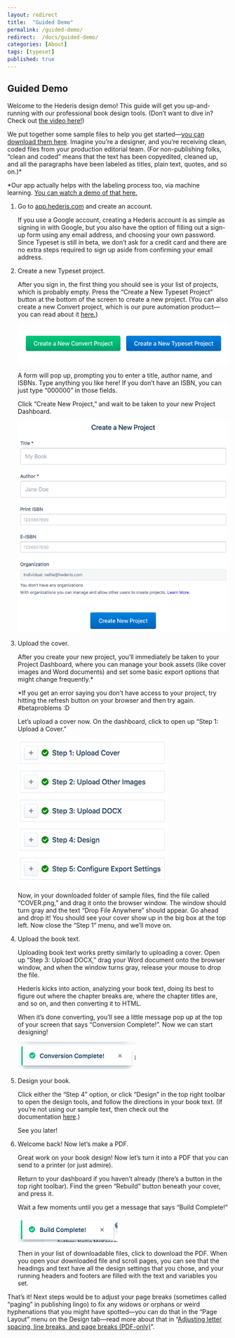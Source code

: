 ```yaml
---
layout: redirect
title:  "Guided Demo"
permalink: /guided-demo/
redirect:  /docs/guided-demo/
categories: [About]
tags: [typeset]
published: true
---
```


<section data-type="chapter" class="hsecchapter" data-hederis-type="hsecchapter" id="guided-demo" data-pi-attrs="id: guided-demo; data-tags: typeset;" role="doc-chapter" data-tags="typeset" data-author-name=" " data-book-title=" " title="Guided Demo"><h1 data-hederis-type="hblkchaptitle" class="hblkchaptitle" id="pRpFFXJEb">Guided Demo</h1><p class="hblkp" data-hederis-type="hblkp" id="pEQl7fDVm">Welcome to the Hederis design demo! This guide will get you up-and-running with our professional book design tools. (Don&#8217;t want to dive in? Check out&#160;<a href="https://youtu.be/KjJA1HvvEhw" target="_blank" data-hederis-type="hspana" id="pkwKguSKK"><span class="Hyperlink" data-hederis-type="hspnspan" id="pqYvwmog7">the video here!</span></a>)</p><p class="hblkp" data-hederis-type="hblkp" id="pbupBgsUT">We put together some sample files to help you get started&#8212;<a href="https://www.dropbox.com/s/0t99hotj0svng8h/hederis-demo-files.zip?dl=0" target="_blank" data-hederis-type="hspana" id="pIia54CUk"><span class="Hyperlink" data-hederis-type="hspnspan" id="pgdYvvrkH">you can download them here</span></a>. Imagine you&#8217;re a designer, and you&#8217;re receiving clean, coded files from your production editorial team. (For non-publishing folks, &#8220;clean and coded&#8221; means that the text has been copyedited, cleaned up, and all the paragraphs have been labeled as titles, plain text, quotes, and so on.)*</p><p class="hblkp" data-hederis-type="hblkp" id="pNU9Xfw8i">*Our app actually helps with the labeling process too, via machine learning.&#160;<a href="https://www.youtube.com/embed/vyuVLK4JIkg" target="_blank" data-hederis-type="hspana" id="pHvlajjFw"><span class="Hyperlink" data-hederis-type="hspnspan" id="poUewHwYj">You can watch a demo of that here.</span></a></p><ol class="hwprnumlist" data-hederis-type="hwprnumlist" id="pqptYfWyM"><li class="hblkoli" data-hederis-type="hblkoli" id="li4jkZs7Ur"><p class="hblkoli" data-hederis-type="hblklip" id="pnNVsGDQp">Go to&#160;<a href="http://app.hederis.com/" target="_blank" data-hederis-type="hspana" id="pMfUscRuC"><span class="Hyperlink" data-hederis-type="hspnspan" id="pywZNT2bS">app.hederis.com</span></a>&#160;and create an account.</p><p class="hblklicont" data-hederis-type="hblklicont" id="peJJk631Z">If you use a Google account, creating a Hederis account is as simple as signing in with Google, but you also have the option of filling out a sign-up form using any email address, and choosing your own password. Since Typeset is still in beta, we don&#8217;t ask for a credit card and there are no extra steps required to sign up aside from confirming your email address.</p></li><li class="hblkoli" data-hederis-type="hblkoli" id="liFVUIUaeY"><p class="hblkoli" data-hederis-type="hblklip" id="pNxIjRVlO">Create a new Typeset project.</p><p class="hblklicont" data-hederis-type="hblklicont" id="puliMg5as">After you sign in, the first thing you should see is your list of projects, which is probably empty. Press the &#8220;Create a New Typeset Project&#8221; button at the bottom of the screen to create a new project. (You can also create a new Convert project, which is our pure automation product&#8212;you can read about it&#160;<a href="https://www.hederis.com/products.html" target="_blank" data-hederis-type="hspana" id="pCyuzrCvg"><span class="Hyperlink" data-hederis-type="hspnspan" id="pcMkZmJyP">here.</span></a>)</p><img data-hederis-type="hblkimg" class="hblkimg" id="pyZKa0vRv" src="/images/createprojectbutton.png" data-img-src="createprojectbutton.png"/><p class="hblklicont" data-hederis-type="hblklicont" id="pfr008onu">A form will pop up, prompting you to enter a title, author name, and ISBNs. Type anything you like here! If you don&#8217;t have an ISBN, you can just type &#8220;000000&#8221; in those fields.</p><p class="hblklicont" data-hederis-type="hblklicont" id="pryQ2vZaJ">Click &#8220;Create New Project,&#8221; and wait to be taken to your new Project Dashboard.</p><img data-hederis-type="hblkimg" class="hblkimg" id="pI5OwZaq5" src="/images/createnewproject.png" data-img-src="createnewproject.png"/></li><li class="hblkoli" data-hederis-type="hblkoli" id="liVSeFyyHZ"><p class="hblkoli" data-hederis-type="hblklip" id="pKXtwQTfI">Upload the cover.</p><p class="hblklicont" data-hederis-type="hblklicont" id="p5HDAWaql">After you create your new project, you&#8217;ll immediately be taken to your Project Dashboard, where you can manage your book assets (like cover images and Word documents) and set some basic export options that might change frequently.*</p><p class="hblklicont" data-hederis-type="hblklicont" id="ponuT4igz">*If you get an error saying you don&#8217;t have access to your project, try hitting the refresh button on your browser and then try again. #betaproblems :D</p><p class="hblklicont" data-hederis-type="hblklicont" id="pVlMYKs6d">Let&#8217;s upload a cover now. On the dashboard, click to open up &#8220;Step 1: Upload a Cover.&#8221;</p><img data-hederis-type="hblkimg" class="hblkimg" id="pSc5u5kU4" src="/images/uploadacover.png" data-img-src="uploadacover.png"/><p class="hblklicont" data-hederis-type="hblklicont" id="pDK3EfcNy">Now, in your downloaded folder of sample files, find the file called &#8220;COVER.png,&#8221; and drag it onto the browser window. The window should turn gray and the text &#8220;Drop File Anywhere&#8221; should appear. Go ahead and drop it! You should see your cover show up in the big box at the top left. Now close the &#8220;Step 1&#8221; menu, and we&#8217;ll move on.</p></li><li class="hblkoli" data-hederis-type="hblkoli" id="li8H5je7wO"><p class="hblkoli" data-hederis-type="hblklip" id="pmDflTfek">Upload the book text.</p><p class="hblklicont" data-hederis-type="hblklicont" id="pN4wpPJeu">Uploading book text works pretty similarly to uploading a cover. Open up &#8220;Step 3: Upload DOCX,&#8221; drag your Word document onto the browser window, and when the window turns gray, release your mouse to drop the file.</p><p class="hblklicont" data-hederis-type="hblklicont" id="pmEU75Cbt">Hederis kicks into action, analyzing your book text, doing its best to figure out where the chapter breaks are, where the chapter titles are, and so on, and then converting it to HTML.</p><p class="hblklicont" data-hederis-type="hblklicont" id="pSwmXZXHs">When it&#8217;s done converting, you&#8217;ll see a little message pop up at the top of your screen that says &#8220;Conversion Complete!&#8221;. Now we can start designing!</p><img data-hederis-type="hblkimg" class="hblkimg" id="pcOVZHKQk" src="/images/conversioncomplete.png" data-img-src="conversioncomplete.png"/></li><li class="hblkoli" data-hederis-type="hblkoli" id="lif7Ctj1sg"><p class="hblkoli" data-hederis-type="hblklip" id="pImKqYfUQ">Design your book.</p><p class="hblklicont" data-hederis-type="hblklicont" id="pAc7GUbd9">Click either the &#8220;Step 4&#8221; option, or click &#8220;Design&#8221; in the top right toolbar to open the design tools, and follow the directions in your book text. (If you&#8217;re not using our sample text, then check out the documentation&#160;<a href="https://www.hederis.com/demo.html" target="_blank" data-hederis-type="hspana" id="ptGRl6e0F"><span class="Hyperlink" data-hederis-type="hspnspan" id="pzGbn2WlY">here</span></a>.)</p><p class="hblklicont" data-hederis-type="hblklicont" id="pUq7Z0SQv">See you later!</p></li><li class="hblkoli" data-hederis-type="hblkoli" id="liQ5ZDsweD"><p class="hblkoli" data-hederis-type="hblklip" id="pgkk4jAyg">Welcome back! Now let&#8217;s make a PDF.</p><p class="hblklicont" data-hederis-type="hblklicont" id="p1zsEyMdu">Great work on your book design! Now let&#8217;s turn it into a PDF that you can send to a printer (or just admire).</p><p class="hblklicont" data-hederis-type="hblklicont" id="p1fu8TLod">Return to your dashboard if you haven&#8217;t already (there&#8217;s a button in the top right toolbar). Find the green &#8220;Rebuild&#8221; button beneath your cover, and press it.</p><p class="hblklicont" data-hederis-type="hblklicont" id="p53RPzT66">Wait a few moments until you get a message that says &#8220;Build Complete!&#8221;</p><img data-hederis-type="hblkimg" class="hblkimg" id="poPT4rMd2" src="/images/buildcomplete.png" data-img-src="buildcomplete.png"/><p class="hblklicont" data-hederis-type="hblklicont" id="pq2zYIRTf">Then in your list of downloadable files, click to download the PDF. When you open your downloaded file and scroll pages, you can see that the headings and text have all the design settings that you chose, and your running headers and footers are filled with the text and variables you set.</p></li></ol><p class="hblkp" data-hederis-type="hblkp" id="pjDtA4sxc">That&#8217;s it! Next steps would be to adjust your page breaks (sometimes called &#8220;paging&#8221; in publishing lingo) to fix any widows or orphans or weird hyphenations that you might have spotted&#8212;you can do that in the &#8220;Page Layout&#8221; menu on the Design tab&#8212;read more about that in &#8220;<a href="{% post_url 2020-08-25-45-AdjustingletterspacinglinebreaksandpagebreaksPDF-only %}" data-hederis-type="hspana" id="pnYOH7R5r"><span class="Hyperlink" data-hederis-type="hspnspan" id="pEeBnsgRg">Adjusting letter spacing, line breaks, and page breaks (PDF-only)</span></a>&#8221;.</p></section>